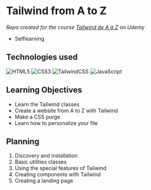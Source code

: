# Tailwind from A to Z

_Repo created for the course [Tailwind de A à Z](https://www.udemy.com/course/taildwindcss-de-a-a-z/) on Udemy_

- Selflearning

## Technologies used

![HTML5](https://img.shields.io/badge/html5-%23E34F26.svg?style=for-the-badge&logo=html5&logoColor=white)
![CSS3](https://img.shields.io/badge/css3-%231572B6.svg?style=for-the-badge&logo=css3&logoColor=white)
![TailwindCSS](https://img.shields.io/badge/tailwindcss-%2338B2AC.svg?style=for-the-badge&logo=tailwind-css&logoColor=white)
![JavaScript](https://img.shields.io/badge/javascript-%23323330.svg?style=for-the-badge&logo=javascript&logoColor=%23F7DF1E)

## Learning Objectives

- Learn the Tailwind classes
- Create a website from A to Z with Tailwind
- Make a CSS purge
- Learn how to personalize your file

## Planning

1. Discovery and installation
2. Basic utilities classes
3. Using the special features of Tailwind
4. Creating components with Tailwind
5. Creating a landing page